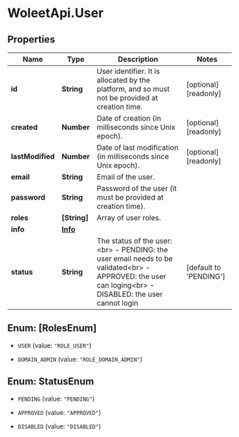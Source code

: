 # WoleetApi.User

## Properties

Name | Type | Description | Notes
------------ | ------------- | ------------- | -------------
**id** | **String** | User identifier. It is allocated by the platform, and so must not be provided at creation time. | [optional] [readonly] 
**created** | **Number** | Date of creation (in milliseconds since Unix epoch). | [optional] [readonly] 
**lastModified** | **Number** | Date of last modification (in milliseconds since Unix epoch). | [optional] [readonly] 
**email** | **String** | Email of the user. | 
**password** | **String** | Password of the user (it must be provided at creation time). | 
**roles** | **[String]** | Array of user roles. | 
**info** | [**Info**](Info.md) |  | 
**status** | **String** | The status of the user:&lt;br&gt; - PENDING: the user email needs to be validated&lt;br&gt; - APPROVED: the user can loging&lt;br&gt; - DISABLED: the user cannot login  | [default to &#39;PENDING&#39;]



## Enum: [RolesEnum]


* `USER` (value: `"ROLE_USER"`)

* `DOMAIN_ADMIN` (value: `"ROLE_DOMAIN_ADMIN"`)





## Enum: StatusEnum


* `PENDING` (value: `"PENDING"`)

* `APPROVED` (value: `"APPROVED"`)

* `DISABLED` (value: `"DISABLED"`)




